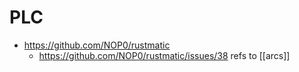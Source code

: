 # PLC

- https://github.com/NOP0/rustmatic
	- https://github.com/NOP0/rustmatic/issues/38 refs to [[arcs]]
